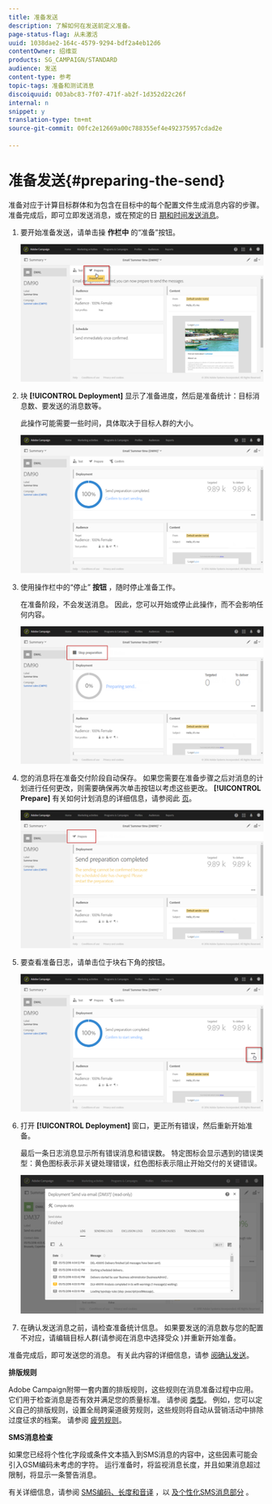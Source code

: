```yaml
---
title: 准备发送
description: 了解如何在发送前定义准备。
page-status-flag: 从未激活
uuid: 1038dae2-164c-4579-9294-bdf2a4eb12d6
contentOwner: 绍维亚
products: SG_CAMPAIGN/STANDARD
audience: 发送
content-type: 参考
topic-tags: 准备和测试消息
discoiquuid: 003abc83-7f07-471f-ab2f-1d352d22c26f
internal: n
snippet: y
translation-type: tm+mt
source-git-commit: 00fc2e12669a00c788355ef4e492375957cdad2e

---
```



# 准备发送{#preparing-the-send}

准备对应于计算目标群体和为包含在目标中的每个配置文件生成消息内容的步骤。 准备完成后，即可立即发送消息，或在预定的日 [期和时间发送消息](../../sending/using/about-scheduling-messages.md)。

1. 要开始准备发送，请单击操 **作栏中** 的“准备”按钮。

   ![](assets/preparing_delivery_2.png)

1. 块 **[!UICONTROL Deployment]** 显示了准备进度，然后是准备统计：目标消息数、要发送的消息数等。

   此操作可能需要一些时间，具体取决于目标人群的大小。

   ![](assets/preparing_delivery.png)

1. 使用操作栏中的“停止” **按钮** ，随时停止准备工作。

   在准备阶段，不会发送消息。 因此，您可以开始或停止此操作，而不会影响任何内容。

   ![](assets/preparing_delivery_6.png)

1. 您的消息将在准备交付阶段自动保存。 如果您需要在准备步骤之后对消息的计划进行任何更改，则需要确保再次单击按钮以考虑这些更改。 **[!UICONTROL Prepare]** 有关如何计划消息的详细信息，请参阅此 [页](../../sending/using/about-scheduling-messages.md)。

   ![](assets/preparing_delivery_5.png)

1. 要查看准备日志，请单击位于块右下角的按钮。

   ![](assets/preparing_delivery_4.png)

1. 打开 **[!UICONTROL Deployment]** 窗口，更正所有错误，然后重新开始准备。

   最后一条日志消息显示所有错误消息和错误数。 特定图标会显示遇到的错误类型：黄色图标表示非关键处理错误，红色图标表示阻止开始交付的关键错误。

   ![](assets/preparing_delivery_3.png)

1. 在确认发送消息之前，请检查准备统计信息。 如果要发送的消息数与您的配置不对应，请编辑目标人群(请参阅在消息中选择受众 [](../../audiences/using/selecting-an-audience-in-a-message.md))并重新开始准备。

准备完成后，即可发送您的消息。 有关此内容的详细信息，请参 [阅确认发送](../../sending/using/confirming-the-send.md)。

**排版规则**

Adobe Campaign附带一套内置的排版规则，这些规则在消息准备过程中应用。 它们用于检查消息是否有效并满足您的质量标准。 请参阅 [类型](../../administration/using/about-typology-rules.md)。 例如，您可以定义自己的排版规则，设置全局跨渠道疲劳规则，这些规则将自动从营销活动中排除过度征求的档案。 请参阅 [疲劳规则](../../administration/using/fatigue-rules.md)。

**SMS消息检查**

如果您已经将个性化字段或条件文本插入到SMS消息的内容中，这些因素可能会引入GSM编码未考虑的字符。 运行准备时，将监视消息长度，并且如果消息超过限制，将显示一条警告消息。

有关详细信息，请参阅 [SMS编码、长度和音译](../../administration/using/configuring-sms-channel.md#sms-encoding--length-and-transliteration) ，以 [及个性化SMS消息部分](../../channels/using/personalizing-sms-messages.md) 。
